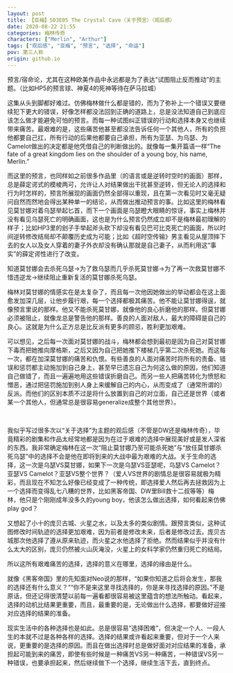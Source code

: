 ```yaml
---
layout: post
title: 【亚梅】S03E05 The Crystal Cave（关于预言）（观后感）
date: 2020-08-22 21:55
categories: 梅林传奇
characters: ["Merlin", "Arthur"]
tags: ["观后感", "亚梅", "预言", "选择", "命运"]
pov: 第三人称
origin: github.io
---
```


预言/宿命论，尤其在这种欧美作品中永远都是为了表达“试图阻止反而推动”的主题。（比如HP5的预言球、神夏4的死神等待在萨马拉城）

这集从头到脚都好难过。仿佛梅林做什么都是错的，而为了弥补上一个错误又要继续犯下更大的错误，好像怎样都没法回到正确的道路上，总是没法知道自己到底应该怎么做才能避免可怕的预言。而每一种试图纠正错误的行动和选择本身又也继续带来痛苦。最艰难的是，这些痛苦他甚至都没法告诉任何一个其他人，所有的负担他都要自己扛，所有行动的后果他都要自己承担，所有为亚瑟、为乌瑟、为Camelot做出的决定都是他凭借自己的判断做出的。就像每一集开篇语一样“The fate of a great kingdom lies on the shoulder of a young boy, his name, Merlin.”

而这里的预言，也同样如之前很多作品里（的语言或是逆转时空时的画面）那样，总是薛定谔式的模棱两可，允许让人对结果做出干扰甚至逆转，但无论人的选择和行为时怎样的，预言所展现的画面仍然全部得以重现，且在第一次看见时又毫无疑问自然而然地会得出某种单一的结论，从而做出推动预言的事。比如这里的梅林看见莫甘娜对着乌瑟举起匕首，而下一个画面是乌瑟瞪大眼睛的惊讶，事实上梅林并没有看见乌瑟死亡的明确画面，这也是为什么预言仍然成立却不是梅林最初理解的样子；比如HP3里的刽子手举起斧头砍下却没有看见巴可比克死亡的画面，所以时间逆转修改结局却不颠覆历史成为可能；比如《超时空传输》男主看见从屋顶摔下去的女人以及女人穿着的妻子外衣却没有确认那就是自己妻子，从而利用这“事实”的薛定谔性进行了改变。

知道莫甘娜会去杀死乌瑟→为了救乌瑟而几乎杀死莫甘娜→为了再一次救莫甘娜不惜违逆龙→继续阻止重新复活的莫甘娜杀死乌瑟。

梅林对莫甘娜的情感实在是太复杂了，而且每一次他因她做出的举动都会在这上面愈发加深几层，让他步履行艰，每一个选择都极其痛苦。他不能让莫甘娜得逞，就像预言里说的那样。他又不能杀死莫甘娜，就像他的良心折磨他的那样。但莫甘娜必须被阻止，就像龙总是警告他的那样。善良的人面对敌人，最大的障碍是自己的良心。这就是为什么正方总是比反派有更多的顾忌，胜利更加艰难。

可以想见，之后每一次面对莫甘娜的战斗，梅林都会想到最初是因为自己对莫甘娜下毒而把她推向摩格斯，之后又因为自己把她推下楼梯几乎第二次杀死她。而这每一次，都在加深莫甘娜的痛苦和仇恨。有些善良的人面对痛苦时将所有的责备、错误和惩罚都主动施加到自己身上，甚至早已遗忘自己为何这么做的原因，他们知道自己做错了，而且一遍遍地用这些错误折磨自己。而另一些人把痛苦转化为愤怒和憎恶，通过把惩罚施加到别人身上来缓解自己的内心，从而变成了（通常所谓的）反派。而他们的区别本质不过是将什么放置到自己的对立面，自己还是世界（或者某一个其他人，但通常总是很容易generalize成整个其他世界）。

<br>

我似乎写过很多次以“关于选择”为主题的观后感（不管是DW还是梅林传奇），毕竟精彩的剧集和作品太经常地都是因为在过于艰难的选择中展现美好或是发人深省的东西。我非常确定梅林在这一次“阻止莫甘娜乃至可能杀死她”与“放任莫甘娜杀死乌瑟”中的选择不会是他在即将到来的大战中最为艰难的大战。关于生命的选择，这一次是乌瑟VS莫甘娜，如果下一次是乌瑟VS亚瑟呢，乌瑟VS Camelot？亚瑟VS Camelot？亚瑟VS整个世界？（爱人VS世界的剧情总是很容易就极为精彩，而且现在不知怎么好像已经变成了一种传统，即选择爱人然后再去拯救因为上一个选择而变得乱七八糟的世界，比如黑客帝国、DW里Bill救十二叔等等）梅林，他只是个刚刚成年没多久的young boy，他该怎么做出选择，如何看起来仿佛play god？

又想起了小十的庞贝古城、火星之水，以及太多的类似剧情。跟预言类似，这种试图修改时间轨迹的选择更加艰难，因为前者是修改未来，后者是修改过去。庞贝古城那次他选择了遵从原来轨迹，而火星之水他选择了拒绝。然而结果似乎并没有什么太大的区别，庞贝仍然被火山灰淹没，火星上的女科学家仍然重归死亡的结局。

所以这所有艰难痛苦的选择，选择的意义在哪里，选择的缘由是什么。

就像《黑客帝国》里的先知面对Neo说的那样，“如果你知道之后将会发生，那我的选择还有什么意义？”“你不是来这里寻找选择的，你是来寻找选择的原因。”不是原话，但还记得很清楚以前每一遍看都很容易被这里蕴含的想法所触动。看起来，选择的动机比结果更重要，而且，最重要的是，无论做出什么选择，都要做好迎接对应选择的结果的准备。

现实生活中的各种选择也是如此。总是很容易“选择困难”，但决定一个人、一段人生的本就不过是各种各样的选择。选择的结果或许看起来重要，但对于一个人来说，更重要的是选择的原因。而且在做出选择时总是做好面对对应结果的准备，承担起可能到来的痛苦，即使有些时候是一种痛苦VS另一种痛苦，一种错误VS另一种错误，也要承担起来，然后继续做下一个选择，继续生活下去，直到终点。